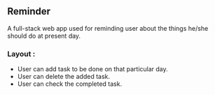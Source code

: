 ## Reminder
A full-stack web app used for reminding user about the things he/she should do at present day.

### Layout :

- User can add task to be done on that particular day.
- User can delete the added task.
- User can check the completed task.